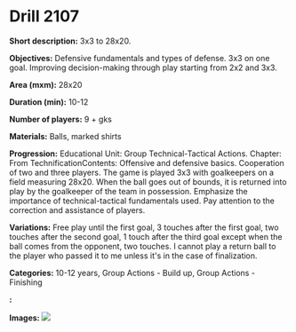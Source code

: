 # Drill 2107

**Short description:**
3x3 to 28x20.

**Objectives:**
Defensive fundamentals and types of defense. 3x3 on one goal. Improving decision-making through play starting from 2x2 and 3x3.

**Area (mxm):**
28x20

**Duration (min):**
10-12

**Number of players:**
9 + gks

**Materials:**
Balls, marked shirts

**Progression:**
Educational Unit: Group Technical-Tactical Actions. Chapter: From TechnificationContents: Offensive and defensive basics. Cooperation of two and three players. The game is played 3x3 with goalkeepers on a field measuring 28x20. When the ball goes out of bounds, it is returned into play by the goalkeeper of the team in possession. Emphasize the importance of technical-tactical fundamentals used. Pay attention to the correction and assistance of players.

**Variations:**
Free play until the first goal, 3 touches after the first goal, two touches after the second goal, 1 touch after the third goal except when the ball comes from the opponent, two touches. I cannot play a return ball to the player who passed it to me unless it's in the case of finalization.

**Categories:**
10-12 years, Group Actions - Build up, Group Actions - Finishing

**:**


**Images:**
![](https://www.coachingfutsal.com/\images\87e40544-c94f-44b8-8d85-21d9fcaff689_166.png)

